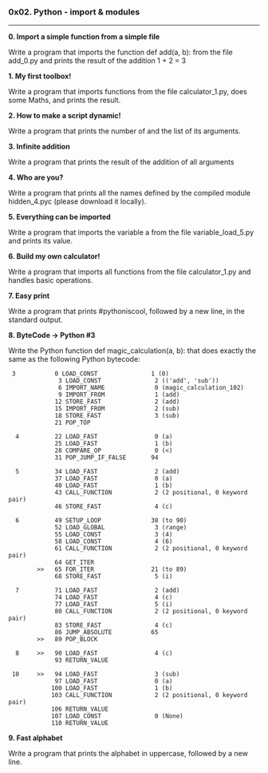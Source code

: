 ### 0x02. Python - import & modules

---

**0. Import a simple function from a simple file**

Write a program that imports the function def add(a, b): from the file add_0.py and prints the result of the addition 1 + 2 = 3

**1. My first toolbox!**

Write a program that imports functions from the file calculator_1.py, does some Maths, and prints the result.

**2. How to make a script dynamic!**

Write a program that prints the number of and the list of its arguments.

**3. Infinite addition**

Write a program that prints the result of the addition of all arguments

**4. Who are you?**

Write a program that prints all the names defined by the compiled module hidden_4.pyc (please download it locally).

**5. Everything can be imported**

Write a program that imports the variable a from the file variable_load_5.py and prints its value.

**6. Build my own calculator!**

Write a program that imports all functions from the file calculator_1.py and handles basic operations.

**7. Easy print**

Write a program that prints #pythoniscool, followed by a new line, in the standard output.

**8. ByteCode -> Python #3**

Write the Python function def magic_calculation(a, b): that does exactly the same as the following Python bytecode:

```
 3           0 LOAD_CONST               1 (0)
              3 LOAD_CONST               2 (('add', 'sub'))
              6 IMPORT_NAME              0 (magic_calculation_102)
              9 IMPORT_FROM              1 (add)
             12 STORE_FAST               2 (add)
             15 IMPORT_FROM              2 (sub)
             18 STORE_FAST               3 (sub)
             21 POP_TOP

  4          22 LOAD_FAST                0 (a)
             25 LOAD_FAST                1 (b)
             28 COMPARE_OP               0 (<)
             31 POP_JUMP_IF_FALSE       94

  5          34 LOAD_FAST                2 (add)
             37 LOAD_FAST                0 (a)
             40 LOAD_FAST                1 (b)
             43 CALL_FUNCTION            2 (2 positional, 0 keyword pair)
             46 STORE_FAST               4 (c)

  6          49 SETUP_LOOP              38 (to 90)
             52 LOAD_GLOBAL              3 (range)
             55 LOAD_CONST               3 (4)
             58 LOAD_CONST               4 (6)
             61 CALL_FUNCTION            2 (2 positional, 0 keyword pair)
             64 GET_ITER
        >>   65 FOR_ITER                21 (to 89)
             68 STORE_FAST               5 (i)

  7          71 LOAD_FAST                2 (add)
             74 LOAD_FAST                4 (c)
             77 LOAD_FAST                5 (i)
             80 CALL_FUNCTION            2 (2 positional, 0 keyword pair)
             83 STORE_FAST               4 (c)
             86 JUMP_ABSOLUTE           65
        >>   89 POP_BLOCK

  8     >>   90 LOAD_FAST                4 (c)
             93 RETURN_VALUE

 10     >>   94 LOAD_FAST                3 (sub)
             97 LOAD_FAST                0 (a)
            100 LOAD_FAST                1 (b)
            103 CALL_FUNCTION            2 (2 positional, 0 keyword pair)
            106 RETURN_VALUE
            107 LOAD_CONST               0 (None)
            110 RETURN_VALUE

```

**9. Fast alphabet**

Write a program that prints the alphabet in uppercase, followed by a new line.

